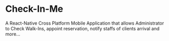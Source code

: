 # Check-In-Me
A React-Native Cross Platform Mobile Application that allows Administrator to Check Walk-Ins, appoint reservation, notify staffs of clients arrival and more...

